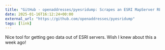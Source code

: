 ```yaml
---
title: "GitHub - openaddresses/pyesridump: Scrapes an ESRI MapServer REST endpoint to spit out more generally-usable geodata."
date: 2025-01-16T16:12:24+00:00
external_url: "https://github.com/openaddresses/pyesridump"
tags: [link]
---
```


Nice tool for getting geo data out of ESRI servers. Wish I knew about this a week ago!